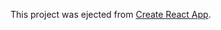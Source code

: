 This project was ejected from [Create React App](https://github.com/facebookincubator/create-react-app).
